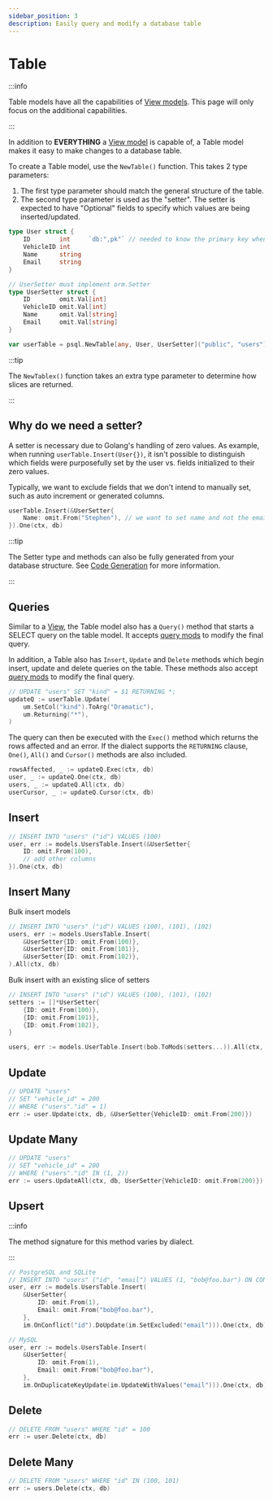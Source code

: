 ```yaml
---
sidebar_position: 3
description: Easily query and modify a database table
---
```


# Table

:::info

Table models have all the capabilities of [View models](./view). This page will only focus on the additional capabilities.

:::

In addition to **EVERYTHING** a [View model](./view) is capable of, a Table model makes it easy to make changes to a database table.

To create a Table model, use the `NewTable()` function. This takes 2 type parameters:

1. The first type parameter should match the general structure of the table.
2. The second type parameter is used as the "setter". The setter is expected to have "Optional" fields to specify which values are being inserted/updated.

```go
type User struct {
    ID        int     `db:",pk"` // needed to know the primary key when updating
    VehicleID int
    Name      string
    Email     string
}

// UserSetter must implement orm.Setter
type UserSetter struct {
    ID        omit.Val[int]
    VehicleID omit.Val[int]
    Name      omit.Val[string]
    Email     omit.Val[string]
}

var userTable = psql.NewTable[any, User, UserSetter]("public", "users")
```

:::tip

The `NewTablex()` function takes an extra type parameter to determine how slices are returned.

:::

## Why do we need a setter?

A setter is necessary due to Golang's handling of zero values. As example, when running `userTable.Insert(User{})`, it isn't possible to distinguish which fields were purposefully set by the user vs. fields initialized to their zero values.

Typically, we want to exclude fields that we don't intend to manually set, such as auto increment or generated columns.

```go
userTable.Insert(&UserSetter{
    Name: omit.From("Stephen"), // we want to set name and not the email
}).One(ctx, db)
```

:::tip

The Setter type and methods can also be fully generated from your database structure.
See [Code Generation](../code-generation/intro) for more information.

:::

## Queries

Similar to a [View](./view), the Table model also has a `Query()` method that starts a SELECT query on the table model. It accepts [query mods](../query-builder/building-queries#query-mods) to modify the final query.

In addition, a Table also has `Insert`, `Update` and `Delete` methods which begin insert, update and delete queries on the table. These methods also accept [query mods](../query-builder/building-queries#query-mods) to modify the final query.

```go
// UPDATE "users" SET "kind" = $1 RETURNING *;
updateQ := userTable.Update(
    um.SetCol("kind").ToArg("Dramatic"),
    um.Returning("*"),
)
```

The query can then be executed with the `Exec()` method which returns the rows affected and an error. If the dialect supports the `RETURNING` clause, `One()`, `All()` and `Cursor()` methods are also included.

```go
rowsAffected, _ := updateQ.Exec(ctx, db)
user, _ := updateQ.One(ctx, db)
users, _ := updateQ.All(ctx, db)
userCursor, _ := updateQ.Cursor(ctx, db)
```

## Insert

```go
// INSERT INTO "users" ("id") VALUES (100)
user, err := models.UsersTable.Insert(&UserSetter{
    ID: omit.From(100),
    // add other columns
}).One(ctx, db)
```

## Insert Many

Bulk insert models

```go
// INSERT INTO "users" ("id") VALUES (100), (101), (102)
users, err := models.UsersTable.Insert(
    &UserSetter{ID: omit.From(100)},
    &UserSetter{ID: omit.From(101)},
    &UserSetter{ID: omit.From(102)},
).All(ctx, db)
```

Bulk insert with an existing slice of setters

```go
// INSERT INTO "users" ("id") VALUES (100), (101), (102)
setters := []*UserSetter{
    {ID: omit.From(100)},
    {ID: omit.From(101)},
    {ID: omit.From(102)},
}

users, err := models.UserTable.Insert(bob.ToMods(setters...)).All(ctx, db)
```

## Update

```go
// UPDATE "users"
// SET "vehicle_id" = 200
// WHERE ("users"."id" = 1)
err := user.Update(ctx, db, &UserSetter{VehicleID: omit.From(200)})
```

## Update Many

```go
// UPDATE "users"
// SET "vehicle_id" = 200
// WHERE ("users"."id" IN (1, 2))
err := users.UpdateAll(ctx, db, UserSetter{VehicleID: omit.From(200)})
```

## Upsert

:::info

The method signature for this method varies by dialect.

:::

```go
// PostgreSQL and SQLite
// INSERT INTO "users" ("id", "email") VALUES (1, "bob@foo.bar") ON CONFLICT (id) DO UPDATE SET "email" = EXCLUDED."email"
user, err := models.UsersTable.Insert(
	&UserSetter{
		ID: omit.From(1),
		Email: omit.From("bob@foo.bar"),
	},
	im.OnConflict("id").DoUpdate(im.SetExcluded("email"))).One(ctx, db)

// MySQL
user, err := models.UsersTable.Insert(
    &UserSetter{
        ID: omit.From(1),
        Email: omit.From("bob@foo.bar"),
    },
    im.OnDuplicateKeyUpdate(im.UpdateWithValues("email"))).One(ctx, db)
```

## Delete

```go
// DELETE FROM "users" WHERE "id" = 100
err := user.Delete(ctx, db)
```

## Delete Many

```go
// DELETE FROM "users" WHERE "id" IN (100, 101)
err := users.Delete(ctx, db)
```
